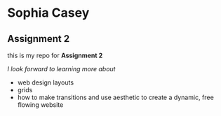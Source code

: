 # Sophia Casey
## Assignment 2
this is my repo for **Assignment 2**

*I look forward to learning more about*
- web design layouts
- grids
- how to make transitions and use aesthetic to create a dynamic, free flowing website
